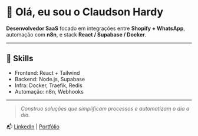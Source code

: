 # 👋 Olá, eu sou o Claudson Hardy

**Desenvolvedor SaaS** focado em integrações entre **Shopify + WhatsApp**, automação com **n8n**, e stack **React / Supabase / Docker**.

---

## 🔧 Skills
- Frontend: React + Tailwind  
- Backend: Node.js, Supabase  
- Infra: Docker, Traefik, Redis  
- Automação: n8n, Webhooks  

---

> *Construo soluções que simplificam processos e automatizam o dia a dia.*

📬 [LinkedIn](https://www.linkedin.com/) | [Portfólio](https://hardydev.com)
